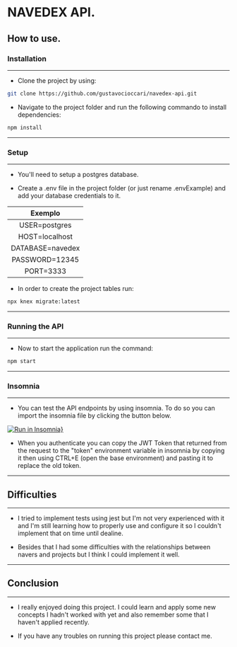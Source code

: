  #  NAVEDEX API.

## How to use.

### Installation
---
- Clone the project by using: 

```bash
git clone https://github.com/gustavocioccari/navedex-api.git
```

- Navigate to the project folder and run the following commando to install dependencies:

```bash
npm install
```
---
### Setup
---
- You'll need to setup a postgres database.

- Create a .env file in the project folder (or just rename .envExample) and add your database credentials to it.
    
|  Exemplo         |
|  :---:           |
| USER=postgres    |
| HOST=localhost   |
| DATABASE=navedex |
| PASSWORD=12345   |
| PORT=3333        |

- In order to create the project tables run:
  
```bash
npx knex migrate:latest
```
---
### Running the API
---
- Now to start the application run the command:

```bash
npm start
```
---
### Insomnia
---
- You can test the API endpoints by using insomnia. To do so you can import the insomnia file by clicking the button below.

[![Run in Insomnia}](https://insomnia.rest/images/run.svg)](https://insomnia.rest/run/?label=Navedex%20api&uri=https%3A%2F%2Fraw.githubusercontent.com%2Fgustavocioccari%2Fnavedex-api%2Fmaster%2FInsomnia_2021-03-08.json)

- When you authenticate you can copy the JWT Token that returned from the request to the "token" environment variable in insomnia by copying it then using CTRL+E (open the base environment) and pasting it to replace the old token.
---
## Difficulties
---
- I tried to implement tests using jest but I'm not very experienced with it and I'm still learning how to properly use and configure it so I couldn't implement that on time until dealine.

- Besides that I had some difficulties with the relationships between navers and projects but I think I could implement it well.
---
## Conclusion
---
- I really enjoyed doing this project. I could learn and apply some new concepts I hadn't worked with yet and also remember some that I haven't applied recently.

- If you have any troubles on running this project please contact me.